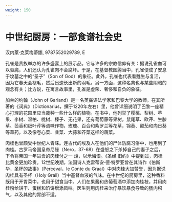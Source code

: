 ```yaml
---
weight: 150
---
```

# 中世纪厨房：一部食谱社会史

汉内莱·克莱梅蒂娜, 9787552029789, E

孔雀是贵族举办的许多盛宴上的展示品。它与许多的宗教信仰有关：据说孔雀血可以驱魔，人们还认为孔雀肉不会腐坏。于是，在基督教图腾当中，孔雀便成了安息于坟墓之中的“圣子”（Son of God）的象征。此外，孔雀也代表看甦生与复活，因为它春天会褪毛，然后迅速长出新的羽毛。另一方面，这种名禽也与某些阴暗的观念有关；比方说，在寓言故事里，孔雀是虚荣、奢侈和自负的象征。

加兰的约翰（John of Garland）是一名英裔语法学家和巴黎大学的教师。在其所著的《词典》（Dictionarius，撰于1220年左右）里，他曾详细说明了巴黎一座精心打理的花园里应当栽种一些什么样的植物。在书中，他列举了樱桃、梨树、苹果、李树、温柏、桃树、榛子、无花果，还有葡萄藤等果树，鼠尾草、欧芹、生膝草、茴香和细叶芹等调味作物，玫瑰、百合和紫罗兰等花草，锦葵、颠茄和向日葵等草药，以及像卷心菜、韭菜、大蒜和芥菜这样的蔬菜。

肉桂也曾颇受中世纪人青睐。连古代的埃及人在他们的尸体防腐习俗中，也用到了肉桂。古罗马帝国皇帝尼碌（Nero，37-68）在盛怒之下杀掉自己的妻子之后，下令将帝国一年进贡的肉桂付之一
炬，以示悔恨。《圣经·旧约》中提到过，肉桂比黄金更加珍贵。12世纪晚期，法国诗人克雷蒂安·德·特罗亚曾在其诗作《伯斯华，圣杯的故事》（Perceval，le Conte du Graal）中对肉桂大加赞誉，因为据说肉桂具有圣杯（Holy Grail）当中基督血液的气味。在中世纪的厨房里，这种香料既用于开胃菜中，也用于甜食当中。人们在果酱和热葡萄酒中添加肉桂枝，并用肉桂粉给饼干、蛋糕和馅饼增添风味。医生则用肉桂来治疗暴饮暴食导致的肠内积气，以及其他的胃部不适。